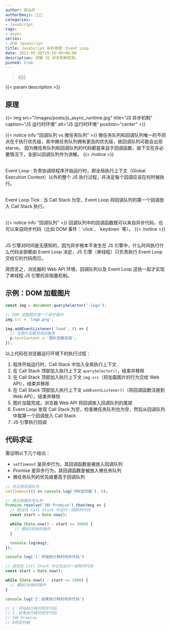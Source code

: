 ```yaml
---
author: 吴仙杰
authorEmoji: 🧑🏻‍💻
categories:
- JavaScript
tags:
- async
series:
- 异步 JavaScript
title: JavaScript 异步原理：Event Loop
date: 2021-05-30T19:19:49+08:00
description: 详解 JS 异步机制实现。
pinned: true
---
```


> {{<reprint>}}

{{< param description >}}

## 原理

{{< img src="/images/posts/js_async_runtime.jpg" title="JS 异步机制" caption="JS 运行时环境" alt="JS 运行时环境" position="center" >}}

{{< notice info "回调队列 vs 微任务队列" >}}
微任务队列和回调队列唯一的不同点在于执行优先级，其中微任务队列拥有更高的优先级，故回调队列可能会出现 starve。
因为微任务队列和回调队列的代码都是来自于回调函数，故下文在非必要情况下，全部以回调队列作为讲解。
{{< /notice >}}

<br>Event Loop
: 负责协调除程序开始运行时，即全局执行上下文（Global Execution Context）以外的整个 JS 执行过程，并决定每个回调应该在何时被执行。

<br>Event Loop Tick
: 当 Call Stack 为空，Event Loop 将回调队列的第一个回调放入 Call Stack 执行。

<br>
{{< notice info "回调队列" >}}
回调队列中的回调函数既可以来自异步代码，也可以来自同步代码（比如 DOM 事件：`click`、`keydown` 等）。
{{< /notice >}}

<br>JS 引擎对时间是无感知的，因为异步根本不发生在 JS 引擎中，什么时间执行什么代码全部都由 Event Loop 决定，JS 引擎（单线程）只负责执行 Event Loop 交给它的代码而已。

简而言之，浏览器的 Web API 环境、回调队列以及 Event Loop 这些一起才实现了单线程 JS 引擎的非阻塞机制。

## 示例：DOM 加载图片

```js
const img = document.querySelector('.logo');

// DOM 加载图片是一个异步操作
img.src = 'logo.png';

img.addEventListener('load', () => {
  // 在图片加载完成后触发
  p.textContent = '图片加载完成';
});
```

以上代码在浏览器运行环境下的执行过程：

1. 程序开始运行时，Call Stack 中加入全局执行上下文
2. 在 Call Stack 顶部加入执行上下文 `querySelector()`，结束并移除
3. 在 Call Stack 顶部加入执行上下文 `img.src`（将加载图片的行为交给 Web API），结束并移除
4. 在 Call Stack 顶部加入执行上下文 `addEventListener()`（将回调函数注册到 Web API），结束并移除
5. 图片加载完成，浏览器 Web API 将回调放入回调队列的尾部
6. Event Loop 发现 Call Stack 为空，检查微任务队列也为空，然后从回调队列中取第一个回调放入 Call Stack
7. JS 引擎执行回调

## 代码求证

需证明以下几个结论：

- `setTimeout` 是异步行为，其回调函数是被放入回调队列
- Promise 是异步行为，其回调函数是被放入微任务队列
- 微任务队列的优先级要高于回调队列

```js
// 先注册回调队列
setTimeout(() => console.log('0秒定时器'), 0);

// 再注册微任务队列
Promise.resolve('3秒 Promise').then(msg => {
  // 假设在 Call Stack 中运行一段耗时代码
  const start = Date.now();

  while (Date.now() - start <= 3000) {
    // 模拟3秒耗时操作
  }

  console.log(msg);
});

console.log('1：开始执行耗时同步代码')

// 假设在 Call Stack 中正在运行一段耗时代码
const start = Date.now();

while (Date.now() - start <= 1000) {
  // 模拟1秒耗时操作
}

console.log('2：结束执行耗时同步代码')

// 1：开始执行耗时同步代码
// 2：结束执行耗时同步代码
// 3秒 Promise
// 0秒定时器
```
